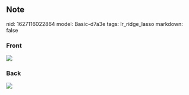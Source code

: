 ## Note
nid: 1627116022864
model: Basic-d7a3e
tags: lr_ridge_lasso
markdown: false

### Front
<img src="paste-5d67c47c31daadf0599e5f5dd9796f2c07a3dd97.jpg">

### Back
<img src="paste-2322eec4b38281c1ab169ca13bc0397ffb795d59.jpg">

